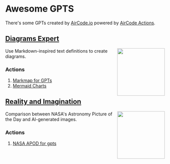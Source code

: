 # Awesome GPTS

There's some GPTs created by [AirCode.io](https://aircode.io) powered by [AirCode Actions](actions).

## [Diagrams Expert](https://chat.openai.com/g/g-ul2UQRl9q-diagrams-expert)

<img align="right" src="https://github.com/AirCodeLabs/Awesome-Actions-and-GPTs/assets/316498/63b41e20-e08d-4fb0-9b3d-6d5600a0d797" width="150"/>

Use Markdown-inspired text definitions to create diagrams.

### Actions

1. [Markmap for GPTs](/actions/markmap-for-gpts)
2. [Mermaid Charts](actions/mermaid-charts)

## [Reality and Imagination](https://chat.openai.com/g/g-EwRoFY3f5-reality-and-imagination)

<img align="right" src="https://github.com/AirCodeLabs/Awesome-Actions-and-GPTs/assets/316498/fc8eb1b4-6b46-46cd-92a0-f22e67502907" width="150"/>

Comparison between NASA's Astronomy Picture of the Day and AI-generated images.

### Actions

1. [NASA APOD for gpts](actions/nasa-apod)
